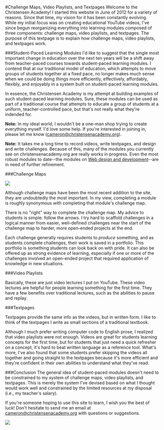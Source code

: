 #Challenge Maps, Video Playlists, and Textpages
Welcome to the Christensen Academy! I started this website in June of 2012 for a variety of reasons. Since that time, my vision for it has been constantly evolving. While my initial focus was on creating educational YouTube videos, I've since begun reorganizing everything into learning modules composed of three components: challenge maps, video playlists, and textpages. The purpose of this textpage is to explain how challenge maps, video playlists, and textpages work.

###Student-Paced Learning Modules
I'd like to suggest that the single most important change in education over the next ten years will be a shift away from teacher-paced courses towards student-paced learning modules. I contend that at our traditional model of education, which attempts to move groups of students together at a fixed pace, no longer makes much sense when we could be doing things more efficiently, effectively, affordably, flexibly, and enjoyably in a system built on student-paced learning modules.

In essence, the Christensen Academy is my attempt at building examples of such student-paced learning modules. Sure, these modules can be used as part of a traditional course that attempts to educate a group of students at a uniform, teacher-controlled pace, but that's not really what they're indended for.

**Note:** In my ideal world, I wouldn't be a one-man shop trying to create everything myself. I'd love some help. If you're interested in joining in, please let me know (cameron@christensenacademy.org).

**Note:** It takes me a long time to record videos, write textpages, and design and write challenges. Because of this, many of the modules you currently see on christensenacademy.org are really works in progress. Even the most robust modules to date--the modules on [Web design and development](http://christensenacademy.org/#html-basics)--are in need of further refinement.

###Challenge Maps

![](http://christensenacademy.org/modules/how-to-use-this-site/textpages/challenge-map.png)

Although challenge maps have been the most recent addition to the site, they are undoubtedly the most important. In my view, completing a module is roughly synonymous with completing that module's challenge map.

There is no "right" way to complete the challenge map. My advice to students is simple: follow the arrows. I try hard to scaffold challenges in a logical manner from easier, well-defined challenges near the start of the challenge map to harder, more open-ended projects at the end.

Each challenge generally requires students to *produce* something, and as students complete challenges, their work is saved in a portfolio. This portfolio is something students can look back on with pride. It can also be offered up as strong evidence of learning, especially if one or more of the challenges involved an open-ended project that required application of knowledge in new situations.

###Video Playlists

Basically, these are just video lectures I put on YouTube. These video lectures are helpful for people learning something for the first time. They have a few benefits over traditional lectures, such as the abilities to pause and replay.

###Textpages

Textpages provide the same info as the videos, but in written form. I like to think of the textpages I write as small sections of a traditional textbook.

Although I much prefer writing computer code to English prose, I realized that video playlists were not enough. Videos are great for students learning concepts for the first time, but for students that just need a quick refresher on a concept, it's hard to beat written language as a reference tool. What's more, I've also found that some students prefer skipping the videos all together and going straight to the textpages because it's more efficient and they're confident in their own abilities to understand what they've read.

###Conclusion
The general idea of student-paced modules doesn't need to be constrained to my system of challenge maps, video playlists, and textpages. This is merely the system I've devised based on what I thought would work well and constrained by the limited resources at my disposal (i.e., my teacher's salary).

If you're someone hoping to use this site to learn, I wish you the best of luck! Don't hesitate to send me an email at cameron@christensenacademy.org with questions or suggestions.

![](http://christensenacademy.org/img/signature.png)
